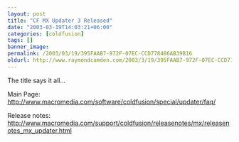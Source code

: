 ```yaml
---
layout: post
title: "CF MX Updater 3 Released"
date: "2003-03-19T14:03:21+06:00"
categories: [coldfusion]
tags: []
banner_image: 
permalink: /2003/03/19/395FAAB7-972F-07EC-CCD778486AB39B16
oldurl: http://www.raymondcamden.com/2003/3/19/395FAAB7-972F-07EC-CCD778486AB39B16
---
```


The title says it all...

Main Page:
<a href="http://www.macromedia.com/software/coldfusion/special/updater/faq/">http://www.macromedia.com/software/coldfusion/special/updater/faq/</a>

Release notes:
<a href="http://www.macromedia.com/support/coldfusion/releasenotes/mx/releasenotes_mx_updater.html">http://www.macromedia.com/support/coldfusion/releasenotes/mx/releasenotes_mx_updater.html</a>